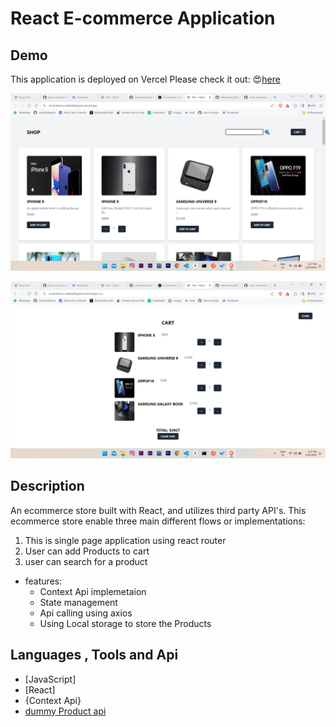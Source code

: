 # React E-commerce Application



## Demo
This application is deployed on Vercel Please check it out: 😍[here](https://ecommerce.coderadityasen.vercel.app/)

![alt text](https://raw.githubusercontent.com/coderAdityasen/e-commerce/main/src/assets/Screenshot%20(45).png)


![alt text](https://raw.githubusercontent.com/coderAdityasen/e-commerce/main/src/assets/Screenshot%20(46).png)


## Description

An ecommerce store built with React, and utilizes third party API's. This ecommerce store enable three main different flows or implementations:

1. This is single page application using react router
2. User can add Products to cart 
3. user can search for a product 

* features:
  * Context Api implemetaion 
  * State management
  * Api calling using axios
  * Using Local storage to store the Products


## Languages , Tools and Api

- [JavaScript]
- [React]
- {Context Api}
- [dummy Product api](https://dummyjson.com/products/)

